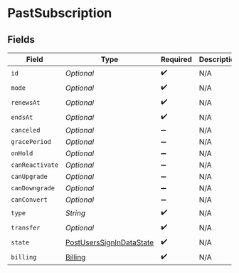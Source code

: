 # PastSubscription


## Fields

| Field                                                                           | Type                                                                            | Required                                                                        | Description                                                                     | Example                                                                         |
| ------------------------------------------------------------------------------- | ------------------------------------------------------------------------------- | ------------------------------------------------------------------------------- | ------------------------------------------------------------------------------- | ------------------------------------------------------------------------------- |
| `id`                                                                            | *Optional<String>*                                                              | :heavy_check_mark:                                                              | N/A                                                                             |                                                                                 |
| `mode`                                                                          | *Optional<String>*                                                              | :heavy_check_mark:                                                              | N/A                                                                             |                                                                                 |
| `renewsAt`                                                                      | *Optional<Long>*                                                                | :heavy_check_mark:                                                              | N/A                                                                             | 1556281940                                                                      |
| `endsAt`                                                                        | *Optional<Long>*                                                                | :heavy_check_mark:                                                              | N/A                                                                             | 1556281940                                                                      |
| `canceled`                                                                      | *Optional<Boolean>*                                                             | :heavy_minus_sign:                                                              | N/A                                                                             | false                                                                           |
| `gracePeriod`                                                                   | *Optional<Boolean>*                                                             | :heavy_minus_sign:                                                              | N/A                                                                             | false                                                                           |
| `onHold`                                                                        | *Optional<Boolean>*                                                             | :heavy_minus_sign:                                                              | N/A                                                                             | false                                                                           |
| `canReactivate`                                                                 | *Optional<Boolean>*                                                             | :heavy_minus_sign:                                                              | N/A                                                                             | false                                                                           |
| `canUpgrade`                                                                    | *Optional<Boolean>*                                                             | :heavy_minus_sign:                                                              | N/A                                                                             | false                                                                           |
| `canDowngrade`                                                                  | *Optional<Boolean>*                                                             | :heavy_minus_sign:                                                              | N/A                                                                             | false                                                                           |
| `canConvert`                                                                    | *Optional<Boolean>*                                                             | :heavy_minus_sign:                                                              | N/A                                                                             | false                                                                           |
| `type`                                                                          | *String*                                                                        | :heavy_check_mark:                                                              | N/A                                                                             | plexpass                                                                        |
| `transfer`                                                                      | *Optional<String>*                                                              | :heavy_check_mark:                                                              | N/A                                                                             |                                                                                 |
| `state`                                                                         | [PostUsersSignInDataState](../../models/operations/PostUsersSignInDataState.md) | :heavy_check_mark:                                                              | N/A                                                                             | ended                                                                           |
| `billing`                                                                       | [Billing](../../models/operations/Billing.md)                                   | :heavy_check_mark:                                                              | N/A                                                                             |                                                                                 |